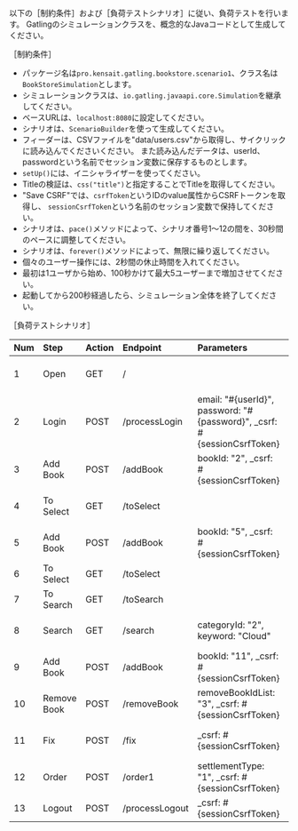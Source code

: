 以下の［制約条件］および［負荷テストシナリオ］に従い、負荷テストを行います。
Gatlingのシミュレーションクラスを、概念的なJavaコードとして生成してください。

［制約条件］

* パッケージ名は`pro.kensait.gatling.bookstore.scenario1`、クラス名は`BookStoreSimulation`とします。
* シミュレーションクラスは、`io.gatling.javaapi.core.Simulation`を継承してください。
* ベースURLは、`localhost:8080`に設定してください。
* シナリオは、`ScenarioBuilder`を使って生成してください。
* フィーダーは、CSVファイルを"data/users.csv"から取得し、サイクリックに読み込んでくださいください。
  また読み込んだデータは、userId、passwordという名前でセッション変数に保存するものとします。
* `setUp()`には、イニシャライザーを使ってください。
* Titleの検証は、`css("title")`と指定することでTitleを取得してください。
* "Save CSRF"では、`csrfToken`というIDのvalue属性からCSRFトークンを取得し、
  `sessionCsrfToken`という名前のセッション変数で保持してください。
* シナリオは、`pace()`メソッドによって、シナリオ番号1～12の間を、30秒間のペースに調整してください。
* シナリオは、`forever()`メソッドによって、無限に繰り返してください。
* 個々のユーザー操作には、2秒間の休止時間を入れてください。
* 最初は1ユーザから始め、100秒かけて最大5ユーザーまで増加させてください。
* 起動してから200秒経過したら、シミュレーション全体を終了してください。

［負荷テストシナリオ］

|Num|Step|Action|Endpoint|Parameters|Checks|
|:--|:--|:--|:--|:--|:--|
|1|Open|GET|/||Status: 200, Title: "TopPage", Save CSRF|
|2|Login|POST|/processLogin|email: "#{userId}", password: "#{password}", _csrf: #{sessionCsrfToken}|Status: 200, Title: "BookSelectPage", Save CSRF|
|3|Add Book|POST|/addBook|bookId: "2", _csrf: #{sessionCsrfToken}|Status: 200, Title: "CartViewPage", Save CSRF|
|4|To Select|GET|/toSelect||Status: 200, Title: "BookSelectPage", Save CSRF|
|5|Add Book|POST|/addBook|bookId: "5", _csrf: #{sessionCsrfToken}|Status: 200, Title: "CartViewPage", Save CSRF|
|6|To Select|GET|/toSelect||Status: 200, Title: "BookSelectPage"|
|7|To Search|GET|/toSearch||Status: 200, Title: "BookSearchPage"|
|8|Search|GET|/search|categoryId: "2", keyword: "Cloud"|Status: 200, Title: "BookSelectPage", Save CSRF|
|9|Add Book|POST|/addBook|bookId: "11", _csrf: #{sessionCsrfToken}|Status: 200, Title: "CartViewPage", Save CSRF|
|10|Remove Book|POST|/removeBook|removeBookIdList: "3", _csrf: #{sessionCsrfToken}|Status: 200, Title: "CartViewPage", Save CSRF|
|11|Fix|POST|/fix|_csrf: #{sessionCsrfToken}|Status: 200, Title: "BookOrderPage", Save CSRF|
|12|Order|POST|/order1|settlementType: "1", _csrf: #{sessionCsrfToken}|Status: 200, Title: "OrderSuccessPage", Save CSRF|
|13|Logout|POST|/processLogout|_csrf: #{sessionCsrfToken}|Status: 200, Title: "FinishPage"|
